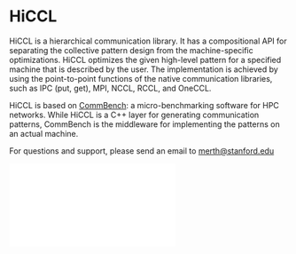 # HiCCL

HiCCL is a hierarchical communication library. It has a compositional API for separating the collective pattern design from the machine-specific optimizations. HiCCL optimizes the given high-level pattern for a specified machine that is described by the user. The implementation is achieved by using the point-to-point functions of the native communication libraries, such as IPC (put, get), MPI, NCCL, RCCL, and OneCCL.

HiCCL is based on [CommBench](https://github.com/merthidayetoglu/CommBench): a micro-benchmarking software for HPC networks. While HiCCL is a C++ layer for generating communication patterns, CommBench is the middleware for implementing the patterns on an actual machine.

For questions and support, please send an email to merth@stanford.edu

![Collective throughput.](misc/hiccl_collectives_new.pdf)
